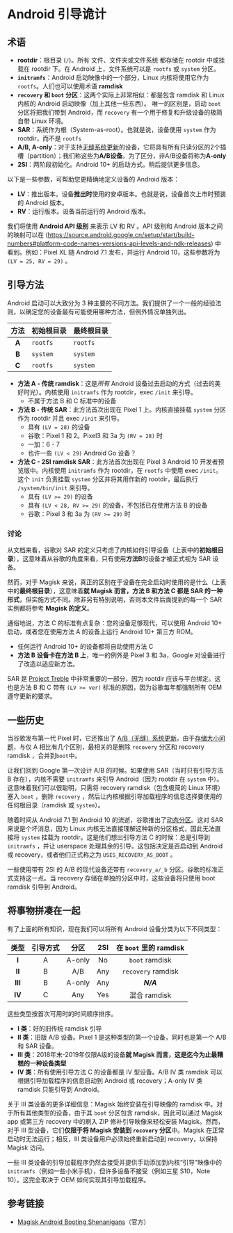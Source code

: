 # Android 引导诡计

## 术语

- **rootdir**：根目录 (`/`)。所有 文件、文件夹或文件系统 都存储在 rootdir 中或挂载在 rootdir 下。在 Android 上，文件系统可以是 `rootfs` 或 `system` 分区。
- **`initramfs`**：Android 启动映像中的一个部分，Linux 内核将使用它作为`rootfs`。人们也可以使用术语 **ramdisk**
- **`recovery` 和 `boot` 分区**：这两个实际上非常相似：都是包含 ramdisk 和 Linux 内核的 Android 启动映像（加上其他一些东西）。
唯一的区别是，启动 `boot` 分区将把我们带到 Android，而 `recovery` 有一个用于修复和升级设备的极简自带 Linux 环境。
- **SAR**：系统作为根（System-as-root）。也就是说，设备使用 `system` 作为rootdir，而不是 `rootfs`
- **A/B, A-only**：对于支持[无缝系统更新](https://source.android.google.cn/docs/core/ota/ab)的设备，它将具有所有只读分区的2个插槽（partition）；我们称这些为**A/B设备**。为了区分，非A/B设备将称为**A-only**
- **2SI**：两阶段初始化。Android 10+ 的启动方式。稍后提供更多信息。

以下是一些参数，可帮助您更精确地定义设备的 Android 版本：

- **LV**：推出版本。设备**推出时**使用的安卓版本。也就是说，设备首次上市时预装的 Android 版本。
- **RV**：运行版本。设备当前运行的 Android 版本。

我们将使用 **Android API 级别** 来表示 LV 和 RV 。API 级别和 Android 版本之间的映射可以在 (<https://source.android.google.cn/setup/start/build-numbers#platform-code-names-versions-api-levels-and-ndk-releases>) 中看到。例如：Pixel XL 随 Android 7.1 发布，并运行 Android 10，这些参数将为 `(LV = 25, RV = 29)` 。

## 引导方法

Android 启动可以大致分为 3 种主要的不同方法。我们提供了一个一般的经验法则，以确定您的设备最有可能使用哪种方法，但例外情况单独列出。

方法 | 初始根目录 | 最终根目录
:---: | --- | ---
**A** | `rootfs` | `rootfs`
**B** | `system` | `system`
**C** | `rootfs` | `system`

- **方法 A - 传统 ramdisk**：这是*所有* Android 设备过去启动的方式（过去的美好时光）。内核使用 `initramfs` 作为 rootdir，exec `/init` 来引导。
  - 不属于方法 B 和 C 标准中的设备
- **方法 B - 传统 SAR**：此方法首次出现在 Pixel 1 上。内核直接挂载 `system` 分区作为 rootdir 并且 exec `/init` 来引导。
  - 具有 `(LV = 28)` 的设备
  - 谷歌：Pixel 1 和 2。Pixel3 和 3a 为 `(RV = 28)` 时
  - 一加：6 - 7
  - 也许一些 `(LV < 29)` Android Go 设备？
- **方法 C - 2SI ramdisk SAR**：此方法首次出现在 Pixel 3 Android 10 开发者预览版中。内核使用 `initramfs` 作为 rootdir，在 `rootfs` 中使用 exec `/init`。这个 `init` 负责挂载 `system` 分区并将其用作新的 rootdir，最后执行 `/system/bin/init` 来引导。
  - 具有 `(LV >= 29)` 的设备
  - 具有 `(LV < 28, RV >= 29)` 的设备，不包括已在使用方法 B 的设备
  - 谷歌：Pixel 3 和 3a 为 `(RV >= 29)` 时

### 讨论

从文档来看，谷歌对 SAR 的定义只考虑了内核如何引导设备（上表中的**初始根目录**），这意味着从谷歌的角度来看，只有使用**方法B**的设备才被正式视为 SAR 设备。

然而，对于 Magisk 来说，真正的区别在于设备在完全启动时使用的是什么（上表中的**最终根目录**），这意味着**就 Magisk 而言，方法 B 和方法 C 都是 SAR 的一种形式**，但实施方式不同。除非另有特别说明，否则本文件后面提到的每一个 SAR 实例都将参考 **Magisk 的定义**。

通俗地说，方法 C 的标准有点复杂：您的设备足够现代，可以使用 Android 10+ 启动，或者您在使用方法 A 的设备上运行 Android 10+ 第三方 ROM。

- 任何运行 Android 10+ 的设备都将自动使用方法 C
- **方法 B 设备卡在方法 B 上**，唯一的例外是 Pixel 3 和 3a，Google 对设备进行了改造以适应新方法。

SAR 是 [Project Treble](https://source.android.google.cn/devices/architecture#hidl) 中非常重要的一部分，因为 rootdir 应该与平台绑定。这也是方法 B 和 C 带有 `(LV >= ver)` 标准的原因，因为谷歌每年都强制所有 OEM 遵守更新的要求。

## 一些历史

当谷歌发布第一代 Pixel 时，它还推出了 [A/B（无缝）系统更新](https://source.android.google.cn/devices/tech/ota/ab)。由于[存储大小问题](https://source.android.google.cn/devices/tech/ota/ab/ab_faqs)，与仅 A 相比有几个区别，最相关的是删除 `recovery` 分区和 recovery ramdisk ，合并到`boot`中。

让我们回到 Google 第一次设计 A/B 的时候。如果使用 SAR（当时只有引导方法 B 存在），内核不需要 `initramfs` 来引导 Android（因为 rootdir 在 `system` 中）。这意味着我们可以很聪明，只需将 recovery ramdisk（包含极简的 Linux 环境）塞入 `boot` ，删除 `recovery` ，然后让内核根据引导加载程序的信息选择要使用的任何根目录（ramdisk 或 `system`）。

随着时间从 Android 7.1 到 Android 10 的流逝，谷歌推出了[动态分区](https://source.android.google.cn/devices/tech/ota/dynamic_partitions/implement)。这对 SAR 来说是个坏消息，因为 Linux 内核无法直接理解这种新的分区格式，因此无法直接将 `system` 挂载为 rootdir。这是他们想出引导方法 C 的时候：总是引导到 `initramfs` ，并让 userspace 处理其余的引导。这包括决定是否启动到 Android 或 recovery，或者他们正式称之为 `USES_RECOVERY_AS_BOOT` 。

一些使用带有 2SI 的 A/B 的现代设备还带有 `recovery_a/_b` 分区。谷歌的标准正式支持这一点。当 recovery 存储在单独的分区中时，这些设备将只使用 boot ramdisk 引导到 Android。

## 将事物拼凑在一起

有了上面的所有知识，现在我们可以将所有 Android 设备分类为以下不同类型：

类型 | 引导方式 | 分区 | 2SI | 在 `boot` 里的 ramdisk
:---: | :---: | :---: | :---: | :---:
**I** | A | A-only | No | `boot` ramdisk
**II** | B | A/B | Any | `recovery` ramdisk
**III** | B | A-only | Any | ***N/A***
**IV** | C | Any | Yes | 混合 ramdisk

这些类型按首次可用时的时间顺序排序。

- **I 类**：好的旧传统 ramdisk 引导
- **II 类**：旧版 A/B 设备。Pixel 1 是这种类型的第一个设备，同时也是第一个 A/B 和 SAR 设备。
- **III 类**：2018年末-2019年仅限A级的设备**就 Magisk 而言，这是迄今为止最糟糕的一种设备类型**
- **IV 类**：所有使用引导方法 C 的设备都是 IV 型设备。A/B IV 类 ramdisk 可以根据引导加载程序的信息启动到 Android 或 recovery；A-only IV 类 ramdisk 只能引导到 Android。

关于 III 类设备的更多详细信息：Magisk 始终安装在引导映像的 ramdisk 中。对于所有其他类型的设备，由于其 `boot` 分区包含 ramdisk，因此可以通过 Magisk app 或第三方 recovery 中的刷入 ZIP 修补引导映像来轻松安装 Magisk。然而，对于 III 型设备，它们**仅限于将 Magisk 安装到 `recovery` 分区**中。Magisk 在正常启动时无法运行；相反，III 类设备用户必须始终重新启动到 recovery，以保持 Magisk 访问。

一些 III 类设备的引导加载程序仍然会接受并提供手动添加到内核“引导”映像中的 `initramfs`（例如一些小米手机），但许多设备不接受（例如三星 S10，Note 10）。这完全取决于 OEM 如何实现其引导加载程序。

## 参考链接

- [Magisk Android Booting Shenanigans](https://topjohnwu.github.io/Magisk/boot.html)（官方）
